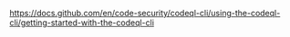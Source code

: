 
https://docs.github.com/en/code-security/codeql-cli/using-the-codeql-cli/getting-started-with-the-codeql-cli
